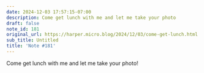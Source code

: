 ```yaml
---
date: 2024-12-03 17:57:15-07:00
description: Come get lunch with me and let me take your photo
draft: false
note_id: 181
original_url: https://harper.micro.blog/2024/12/03/come-get-lunch.html
sub_title: Untitled
title: 'Note #181'
---
```


Come get lunch with me and let me take your photo!